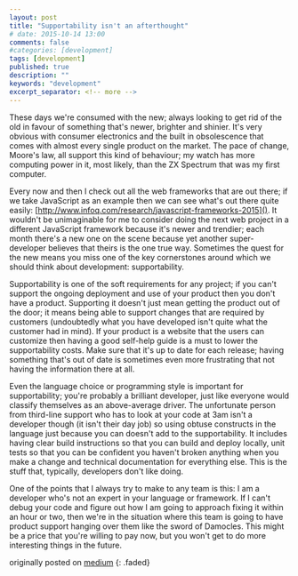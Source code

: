 ```yaml
---
layout: post
title: "Supportability isn't an afterthought"
# date: 2015-10-14 13:00
comments: false
#categories: [development]
tags: [development]
published: true
description: ""
keywords: "development"
excerpt_separator: <!-- more -->
---
```


These days we're consumed with the new; always looking to get rid of the old in favour of something that's newer, brighter and shinier. It's very obvious with consumer electronics and the built in obsolescence that comes with almost every single product on the market. The pace of change, Moore's law, all support this kind of behaviour; my watch has more computing power in it, most likely, than the ZX Spectrum that was my first computer.

<!-- more -->

Every now and then I check out all the web frameworks that are out there; if we take JavaScript as an example then we can see what's out there quite easily: [http://www.infoq.com/research/javascript-frameworks-2015](). It wouldn't be unimaginable for me to consider doing the next web project in a different JavaScript framework because it's newer and trendier; each month there's a new one on the scene because yet another super-developer believes that theirs is the one true way. Sometimes the quest for the new means you miss one of the key cornerstones around which we should think about development: supportability.

Supportability is one of the soft requirements for any project; if you can't support the ongoing deployment and use of your product then you don't have a product. Supporting it doesn't just mean getting the product out of the door; it means being able to support changes that are required by customers (undoubtedly what you have developed isn't quite what the customer had in mind). If your product is a website that the users can customize then having a good self-help guide is a must to lower the supportability costs. Make sure that it's up to date for each release; having something that's out of date is sometimes even more frustrating that not having the information there at all.

Even the language choice or programming style is important for supportability; you're probably a brilliant developer, just like everyone would classify themselves as an above-average driver. The unfortunate person from third-line support who has to look at your code at 3am isn't a developer though (it isn't their day job) so using obtuse constructs in the language just because you can doesn't add to the supportability. It includes having clear build instructions so that you can build and deploy locally, unit tests so that you can be confident you haven't broken anything when you make a change and technical documentation for everything else. This is the stuff that, typically, developers don't like doing.

One of the points that I always try to make to any team is this: I am a developer who's not an expert in your language or framework. If I can't debug your code and figure out how I am going to approach fixing it within an hour or two, then we're in the situation where this team is going to have product support hanging over them like the sword of Damocles. This might be a price that you're willing to pay now, but you won't get to do more interesting things in the future.

originally posted on [medium](https://medium.com/order-from-ambiguity/supportability-isn-t-an-afterthought-e9755a14fc4f)
{: .faded}